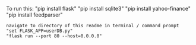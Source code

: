 To run this:
	"pip install flask"
	"pip install sqlite3"
	"pip install yahoo-finance"
	"pip install feedparser"
	
	navigate to directory of this readme in terminal / command prompt
	"set FLASK_APP=userDB.py"
	"flask run --port 80 --host=0.0.0.0"
